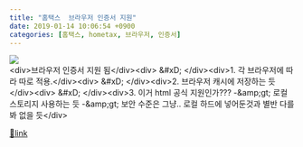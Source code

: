```yaml
---
title: "홈택스  브라우저 인증서 지원"
date: 2019-01-14 10:06:54 +0900
categories: [홈택스, hometax, 브라우저, 인증서]
---
```


![](http://www.mins01.com/web_work/mb_wysiwyg_dom/upload/201901/f6a8c49b97d3c61e5369099b39a80aec.png)  
&lt;div&gt;브라우저 인증서 지원 됨&lt;/div&gt;&lt;div&gt;  &amp;#xD;
&lt;/div&gt;&lt;div&gt;1. 각 브라우저에 따라 따로 적용.&lt;/div&gt;&lt;div&gt;  &amp;#xD;
&lt;/div&gt;&lt;div&gt;2. 브라우저 캐시에 저장하는 듯&lt;/div&gt;&lt;div&gt;  &amp;#xD;
&lt;/div&gt;&lt;div&gt;3. 이거 html 공식 지원인가??? -&amp;amp;gt; 로컬스토리지 사용하는 듯 -&amp;amp;gt; 보안 수준은 그냥.. 로컬 하드에 넣어둔것과 별반 다를봐 없을 듯&lt;/div&gt;


[🔗link](http://www.mins01.com/mh/tech/read/1247)